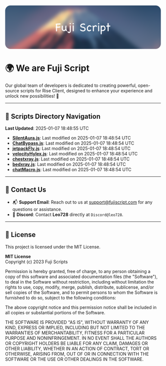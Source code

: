 ![Banner](.github/b.webp)

# 🌍 **We are Fuji Script**

Our global team of developers is dedicated to creating powerful, open-source scripts for Rise Client, designed to enhance your experience and unlock new possibilities! 🌟

---
<!-- SCRIPTS_NAVIGATION_START -->
## 📂 **Scripts Directory Navigation**

**Last Updated**: 2025-01-07 18:48:55 UTC

- **[SilentAura.js](scripts/SilentAura.js)**: Last modified on 2025-01-07 18:48:54 UTC
- **[ChatBypass.js](scripts/ChatBypass.js)**: Last modified on 2025-01-07 18:48:54 UTC
- **[jetpackFly.js](scripts/jetpackFly.js)**: Last modified on 2025-01-07 18:48:54 UTC
- **[velocityHylex.js](scripts/velocityHylex.js)**: Last modified on 2025-01-07 18:48:54 UTC
- **[chestxray.js](scripts/chestxray.js)**: Last modified on 2025-01-07 18:48:54 UTC
- **[bedxray.js](scripts/bedxray.js)**: Last modified on 2025-01-07 18:48:54 UTC
- **[chatMacro.js](scripts/chatMacro.js)**: Last modified on 2025-01-07 18:48:54 UTC

<!-- SCRIPTS_NAVIGATION_END -->

---

## 💬 **Contact Us**  
- 📬 **Support Email**: Reach out to us at [support@fujiscript.com](mailto:support@fujiscript.com) for any questions or assistance.  
- 💬 **Discord**: Contact **Leo728** directly at `Discord@leo728`.

---

## 📜 **License**

This project is licensed under the MIT License.  

**MIT License**  
Copyright (c) 2023 Fuji Scripts  

Permission is hereby granted, free of charge, to any person obtaining a copy of this software and associated documentation files (the "Software"), to deal in the Software without restriction, including without limitation the rights to use, copy, modify, merge, publish, distribute, sublicense, and/or sell copies of the Software, and to permit persons to whom the Software is furnished to do so, subject to the following conditions:  

The above copyright notice and this permission notice shall be included in all copies or substantial portions of the Software.  

THE SOFTWARE IS PROVIDED "AS IS", WITHOUT WARRANTY OF ANY KIND, EXPRESS OR IMPLIED, INCLUDING BUT NOT LIMITED TO THE WARRANTIES OF MERCHANTABILITY, FITNESS FOR A PARTICULAR PURPOSE AND NONINFRINGEMENT. IN NO EVENT SHALL THE AUTHORS OR COPYRIGHT HOLDERS BE LIABLE FOR ANY CLAIM, DAMAGES OR OTHER LIABILITY, WHETHER IN AN ACTION OF CONTRACT, TORT OR OTHERWISE, ARISING FROM, OUT OF OR IN CONNECTION WITH THE SOFTWARE OR THE USE OR OTHER DEALINGS IN THE SOFTWARE.  
